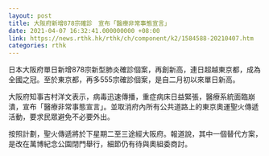 ```yaml
---
layout: post
title: 大阪府新增878宗確診　宣布「醫療非常事態宣言」
date: 2021-04-07 16:32:41.000000000 +08:00
link: https://news.rthk.hk/rthk/ch/component/k2/1584588-20210407.htm
categories: rthk
---
```


日本大阪府單日新增878宗新型肺炎確診個案，再創新高，連日超越東京都，成為全國之冠。至於東京都，再多555宗確診個案，是自二月初以來單日新高。

大阪府知事吉村洋文表示，病毒迅速傳播，重症病床日益緊張，醫療系統面臨崩潰，宣布「醫療非常事態宣言」。並取消府內所有公共道路上的東京奧運聖火傳遞活動，要求民眾避免不必要外出。

按照計劃，聖火傳遞將於下星期二至三途經大阪府。報道說，其中一個替代方案，是改在萬博紀念公園閉門舉行，細節仍有待與奧組委商討。
